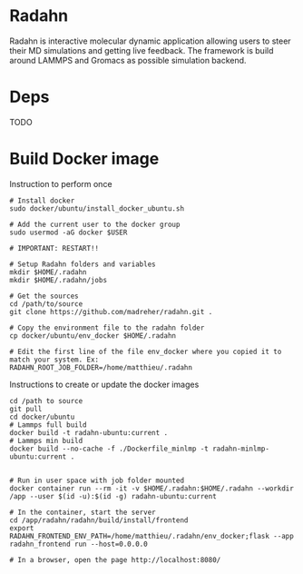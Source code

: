 # Radahn

Radahn is interactive molecular dynamic application allowing users to steer their MD simulations and getting live feedback. The framework is build around LAMMPS and Gromacs as possible simulation backend. 

# Deps

TODO

# Build Docker image

Instruction to perform once
```
# Install docker
sudo docker/ubuntu/install_docker_ubuntu.sh

# Add the current user to the docker group
sudo usermod -aG docker $USER

# IMPORTANT: RESTART!!

# Setup Radahn folders and variables
mkdir $HOME/.radahn
mkdir $HOME/.radahn/jobs

# Get the sources 
cd /path/to/source
git clone https://github.com/madreher/radahn.git .

# Copy the environment file to the radahn folder
cp docker/ubuntu/env_docker $HOME/.radahn

# Edit the first line of the file env_docker where you copied it to match your system. Ex:
RADAHN_ROOT_JOB_FOLDER=/home/matthieu/.radahn
```

Instructions to create or update the docker images
```
cd /path to source
git pull 
cd docker/ubuntu
# Lammps full build
docker build -t radahn-ubuntu:current .
# Lammps min build
docker build --no-cache -f ./Dockerfile_minlmp -t radahn-minlmp-ubuntu:current .


# Run in user space with job folder mounted
docker container run --rm -it -v $HOME/.radahn:$HOME/.radahn --workdir /app --user $(id -u):$(id -g) radahn-ubuntu:current

# In the container, start the server
cd /app/radahn/radahn/build/install/frontend
export RADAHN_FRONTEND_ENV_PATH=/home/matthieu/.radahn/env_docker;flask --app radahn_frontend run --host=0.0.0.0

# In a browser, open the page http://localhost:8080/
```